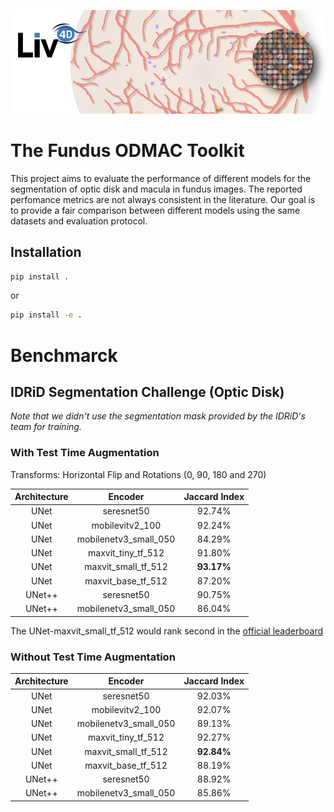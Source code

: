 ![header](imgs/header.png)


# The Fundus ODMAC Toolkit

This project aims to evaluate the performance of different models for the segmentation of optic disk and macula in fundus images. The reported perfomance metrics are not always consistent in the literature. Our goal is to provide a fair comparison between different models using the same datasets and evaluation protocol.


## Installation

```bash
pip install .
```

or
```bash
pip install -e .
```

# Benchmarck

## IDRiD Segmentation Challenge (Optic Disk)

*Note that we didn't use the segmentation mask provided by the IDRiD's team for training.*

### With Test Time Augmentation
Transforms: Horizontal Flip and Rotations (0, 90, 180 and 270)

| Architecture 	|        Encoder        	| Jaccard Index 	|
|:------------:	|:---------------------:	|:-------------:	|
| UNet         	| seresnet50            	| 92.74%        	|
| UNet         	| mobilevitv2_100       	| 92.24%        	|
| UNet         	| mobilenetv3_small_050 	| 84.29%        	|
| UNet         	| maxvit_tiny_tf_512    	| 91.80%        	|
| UNet         	| maxvit_small_tf_512   	| **93.17%**    	|
| UNet         	| maxvit_base_tf_512    	| 87.20%        	|
| UNet++       	| seresnet50            	| 90.75%        	|
| UNet++       	| mobilenetv3_small_050 	| 86.04%        	|


The UNet-maxvit_small_tf_512 would rank second in the [official leaderboard](https://idrid.grand-challenge.org/Leaderboard/)

### Without Test Time Augmentation

| Architecture 	|        Encoder        	| Jaccard Index 	|
|:------------:	|:---------------------:	|:-------------:	|
| UNet         	| seresnet50            	| 92.03%        	|
| UNet         	| mobilevitv2_100       	| 92.07%        	|
| UNet         	| mobilenetv3_small_050 	| 89.13%        	|
| UNet         	| maxvit_tiny_tf_512    	| 92.27%            |
| UNet         	| maxvit_small_tf_512   	| **92.84%**        |
| UNet         	| maxvit_base_tf_512    	| 88.19%        	|
| UNet++       	| seresnet50            	| 88.92%        	|
| UNet++       	| mobilenetv3_small_050 	| 85.86%        	|